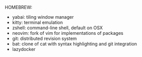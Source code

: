 HOMEBREW:
- yabai: tiling window manager
- kitty: terminal emulation
- zshell: command-line shell, default on OSX
- neovim: fork of vim for implementations of packages
- git: distributed revision system
- bat: clone of cat with syntax highlighting and git integration
- lazydocker 
